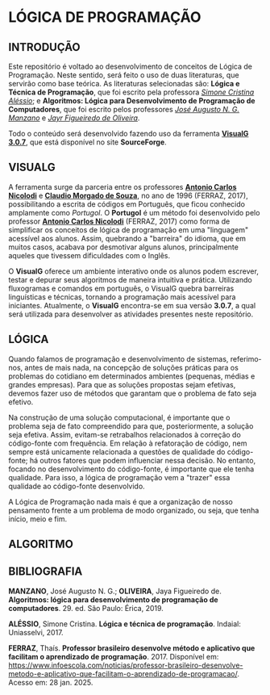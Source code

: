 # LÓGICA DE PROGRAMAÇÃO
## INTRODUÇÃO
Este repositório é voltado ao desenvolvimento de conceitos de Lógica de Programação. Neste sentido, será feito o uso de duas literaturas, que servirão como base teórica. As literaturas selecionadas são: **Lógica e Técnica de Programação**, que foi escrito pela professora [*Simone Cristina Aléssio*](http://lattes.cnpq.br/0168854341778196); e **Algoritmos: Lógica para Desenvolvimento de Programação de Computadores**, que foi escrito pelos professores [*José Augusto N. G. Manzano*](http://linkedin.com/in/augustomanzano) e [*Jayr Figueiredo de Oliveira*](http://lattes.cnpq.br/8093971851028467).

Todo o conteúdo será desenvolvido fazendo uso da ferramenta [**VisualG 3.0.7**](https://sourceforge.net/projects/visualg30/), que está disponível no site **SourceForge**.  

## VISUALG
A ferramenta surge da parceria entre os professores [**Antonio Carlos Nicolodi**](http://lattes.cnpq.br/2781369041112144) e [**Claudio Morgado de Souza**](http://lattes.cnpq.br/2979354720739357), no ano de 1996 (FERRAZ, 2017), possibilitando a escrita de códigos em  Português, que ficou conhecido amplamente como *Portugol*. O **Portugol** é um método foi desenvolvido pelo professor [**Antonio Carlos Nicolodi**](http://lattes.cnpq.br/2781369041112144) (FERRAZ, 2017) como forma de simplificar os conceitos de lógica de programação em uma "linguagem" acessível aos alunos. Assim, quebrando a "barreira" do idioma, que em muitos casos, acabava por desmotivar alguns alunos, principalmente aqueles que tivessem dificuldades com o Inglês. 

O **VisualG** oferece um ambiente interativo onde os alunos podem escrever, testar e depurar seus algoritmos de maneira intuitiva e prática. Utilizando fluxogramas e comandos em português, o VisualG quebra barreiras linguísticas e técnicas, tornando a programação mais acessível para iniciantes. Atualmente, o **VisualG** encontra-se em sua versão **3.0.7**, a qual será utilizada para desenvolver as atividades presentes neste repositório.

## LÓGICA
Quando falamos de programação e desenvolvimento de sistemas, referimo-nos, antes de mais nada, na concepção de soluções práticas para os problemas do cotidiano em determinados ambientes (pequenas, médias e grandes empresas). Para que as soluções propostas sejam efetivas, devemos fazer uso de métodos que garantam que o problema de fato seja efetivo.

Na construção de uma solução computacional, é importante que o problema seja de fato compreendido para que, posteriormente, a solução seja efetiva. Assim, evitam-se retrabalhos relacionados à correção do código-fonte com frequência. Em relação à refatoração de código, nem sempre está unicamente relacionada a questões de qualidade do código-fonte; há outros fatores que podem influenciar nessa decisão. No entanto, focando no desenvolvimento do código-fonte, é importante que ele tenha qualidade. Para isso, a lógica de programação vem a "trazer" essa qualidade ao código-fonte desenvolvido.

A Lógica de Programação nada mais é que a organização de nosso pensamento frente a um problema de modo organizado, ou seja, que tenha início, meio e fim. 
## ALGORITMO

## BIBLIOGRAFIA
**MANZANO**, José Augusto N. G.; **OLIVEIRA**, Jaya Figueiredo de. **Algoritmos: lógica para desenvolvimento de programação de computadores**. 29. ed. São Paulo: Érica, 2019.

**ALÉSSIO**, Simone Cristina. **Lógica e técnica de programação**. Indaial: Uniasselvi, 2017.

**FERRAZ**, Thaís. **Professor brasileiro desenvolve método e aplicativo que facilitam o aprendizado de programação**. 2017. Disponível em: https://www.infoescola.com/noticias/professor-brasileiro-desenvolve-metodo-e-aplicativo-que-facilitam-o-aprendizado-de-programacao/. Acesso em: 28 jan. 2025.
